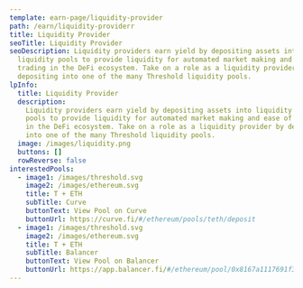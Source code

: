 ```yaml
---
template: earn-page/liquidity-provider
path: /earn/liquidity-providerr
title: Liquidity Provider
seoTitle: Liquidity Provider
seoDescription: Liquidity providers earn yield by depositing assets into
  liquidity pools to provide liquidity for automated market making and ease of
  trading in the DeFi ecosystem. Take on a role as a liquidity provider by
  depositing into one of the many Threshold liquidity pools.
lpInfo:
  title: Liquidity Provider
  description:
    Liquidity providers earn yield by depositing assets into liquidity
    pools to provide liquidity for automated market making and ease of trading
    in the DeFi ecosystem. Take on a role as a liquidity provider by depositing
    into one of the many Threshold liquidity pools.
  image: /images/liquidity.png
  buttons: []
  rowReverse: false
interestedPools:
  - image1: /images/threshold.svg
    image2: /images/ethereum.svg
    title: T + ETH
    subTitle: Curve
    buttonText: View Pool on Curve
    buttonUrl: https://curve.fi/#/ethereum/pools/teth/deposit
  - image1: /images/threshold.svg
    image2: /images/ethereum.svg
    title: T + ETH
    subTitle: Balancer
    buttonText: View Pool on Balancer
    buttonUrl: https://app.balancer.fi/#/ethereum/pool/0x8167a1117691f39e05e9131cfa88f0e3a620e96700020000000000000000038c/invest
---
```


